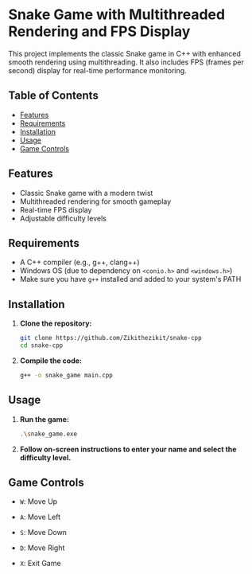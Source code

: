 # Snake Game with Multithreaded Rendering and FPS Display

This project implements the classic Snake game in C++ with enhanced smooth rendering using multithreading. It also includes FPS (frames per second) display for real-time performance monitoring.

## Table of Contents
- [Features](#features)
- [Requirements](#requirements)
- [Installation](#installation)
- [Usage](#usage)
- [Game Controls](#game-controls)

## Features
- Classic Snake game with a modern twist
- Multithreaded rendering for smooth gameplay
- Real-time FPS display
- Adjustable difficulty levels

## Requirements
- A C++ compiler (e.g., g++, clang++)
- Windows OS (due to dependency on `<conio.h>` and `<windows.h>`)
- Make sure you have `g++` installed and added to your system's PATH

## Installation
1. **Clone the repository:**
   ```sh
   git clone https://github.com/Zikithezikit/snake-cpp
   cd snake-cpp
   ```
2. **Compile the code:**
   ```sh
   g++ -o snake_game main.cpp
   ```

## Usage
1. **Run the game:**
   ```sh
   .\snake_game.exe
   ```
2. **Follow on-screen instructions to enter your name and select the difficulty level.**

## Game Controls
- ```W```: Move Up

- ```A```: Move Left

- ```S```: Move Down

- ```D```: Move Right

- ```X```: Exit Game

   
